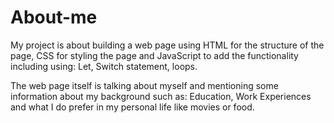 # About-me
 
 My project is about building a web page using HTML for the structure of the page, CSS for styling the page and JavaScript to add the functionality including using: Let, Switch statement, loops.

The web page itself is talking about myself and mentioning some information about my background such as: Education, Work Experiences and what I do prefer in my personal life like movies or food.